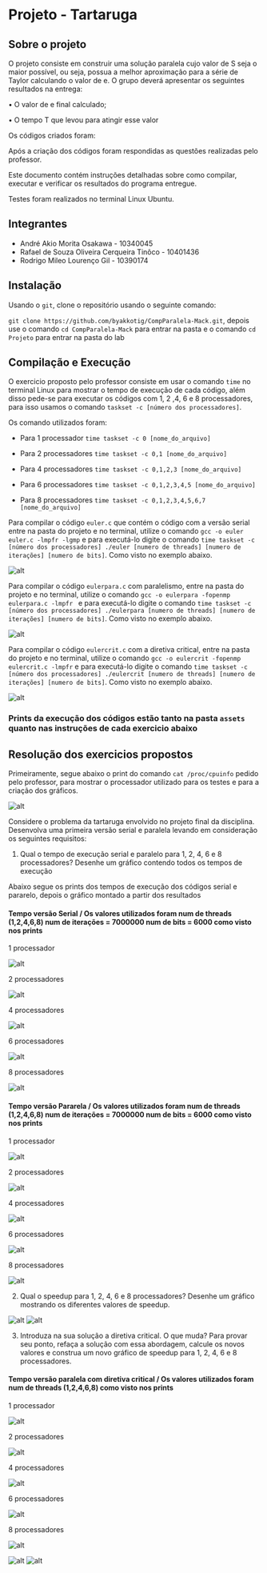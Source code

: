 # Projeto - Tartaruga 

## Sobre o projeto

O projeto consiste em construir uma solução paralela cujo valor de S seja o maior possível, ou seja, possua a melhor aproximação para a série de Taylor calculando o valor de e. O grupo deverá apresentar os seguintes resultados na entrega:

• O valor de e final calculado;

• O tempo T que levou para atingir esse valor

Os códigos criados foram: 

Após a criação dos códigos foram respondidas as questões realizadas pelo professor.

Este documento contém instruções detalhadas sobre como compilar, executar e verificar os resultados do programa entregue.

Testes foram realizados no terminal Linux Ubuntu.


## Integrantes

- André Akio Morita Osakawa - 10340045
- Rafael de Souza Oliveira Cerqueira Tinôco - 10401436
- Rodrigo Mileo Lourenço Gil - 10390174


## Instalação

Usando o `git`, clone o repositório usando o seguinte comando:

`git clone https://github.com/byakkotig/CompParalela-Mack.git`, depois use o comando `cd CompParalela-Mack` para entrar na pasta e o comando `cd Projeto` para entrar na pasta do lab

## Compilação e Execução

O exercicio proposto pelo professor consiste em usar o comando `time` no terminal Linux para mostrar o tempo de execução de cada código, além disso pede-se para executar os códigos com 1, 2 ,4, 6 e 8 processadores, para isso usamos o comando `taskset -c [número dos processadores]`.

Os comando utilizados foram: 

- Para 1 processador `time taskset -c 0 [nome_do_arquivo]` 

- Para 2 processadores `time taskset -c 0,1 [nome_do_arquivo]`

- Para 4 processadores `time taskset -c 0,1,2,3 [nome_do_arquivo]`

- Para 6 processadores `time taskset -c 0,1,2,3,4,5 [nome_do_arquivo]`

- Para 8 processadores `time taskset -c 0,1,2,3,4,5,6,7 [nome_do_arquivo]`

Para compilar o código `euler.c` que contém o código com a versão serial entre na pasta do projeto e no terminal, utilize o comando `gcc -o euler euler.c -lmpfr -lgmp` e para executá-lo digite o comando `time taskset -c [número dos processadores] ./euler [numero de threads] [numero de iterações] [numero de bits]`. Como visto no exemplo abaixo.

![alt](/Projeto/assets/compilacao.png)

Para compilar o código `eulerpara.c` com paralelismo, entre na pasta do projeto e no terminal, utilize o comando `gcc -o eulerpara -fopenmp eulerpara.c -lmpfr ` e para executá-lo digite o comando `time taskset -c [número dos processadores] ./eulerpara [numero de threads] [numero de iterações] [numero de bits]`. Como visto no exemplo abaixo.

![alt](/Projeto/assets/compilacao2.png)

Para compilar o código `eulercrit.c` com a diretiva critical, entre na pasta do projeto e no terminal, utilize o comando `gcc -o eulercrit -fopenmp eulercrit.c -lmpfr` e para executá-lo digite o comando `time taskset -c [número dos processadores] ./eulercrit [numero de threads] [numero de iterações] [numero de bits]`. Como visto no exemplo abaixo.

![alt](/Projeto/assets/compilacao3.png)

### Prints da execução dos códigos estão tanto na pasta `assets` quanto nas instruções de cada exercicio abaixo

## Resolução dos exercicios propostos

Primeiramente, segue abaixo o print do comando `cat /proc/cpuinfo` pedido pelo professor, para mostrar o processador utilizado para os testes e para a criação dos gráficos.

![alt](/Projeto/assets/processador.png)

Considere o problema da tartaruga envolvido no projeto final da disciplina. Desenvolva uma primeira versão serial e paralela levando em consideração os seguintes requisitos:

1. Qual o tempo de execução serial e paralelo para 1, 2, 4, 6 e 8 processadores? Desenhe um gráfico contendo todos os tempos de execução

Abaixo segue os prints dos tempos de execução dos códigos serial e pararelo, depois o gráfico montado a partir dos resultados

#### Tempo versão Serial / Os valores utilizados foram num de threads (1,2,4,6,8) num de iterações = 7000000 num de bits = 6000 como visto nos prints

1 processador

![alt](/Projeto/assets/serial1.png)

2 processadores

![alt](/Projeto/assets/serial2.png)

4 processadores

![alt](/Projeto/assets/serial4.png)

6 processadores

![alt](/Projeto/assets/serial6.png)

8 processadores

![alt](/Projeto/assets/serial8.png)


#### Tempo versão Pararela / Os valores utilizados foram num de threads (1,2,4,6,8) num de iterações = 7000000 num de bits = 6000 como visto nos prints

1 processador

![alt](/Projeto/assets/paralela1.png)

2 processadores

![alt](/Projeto/assets/paralela2.png)

4 processadores

![alt](/Projeto/assets/paralela4.png)

6 processadores

![alt](/Projeto/assets/paralela6.png)

8 processadores

![alt](/Projeto/assets/paralela8.png)

2. Qual o speedup para 1, 2, 4, 6 e 8 processadores? Desenhe um gráfico mostrando os diferentes valores de speedup.

![alt](/Projeto/assets/tabela1.png)
![alt](/Projeto/assets/grafico1.png)

3. Introduza na sua solução a diretiva critical. O que muda? Para provar seu ponto, refaça a solução com essa abordagem, calcule os novos valores e construa um novo gráfico de speedup para 1, 2, 4, 6 e 8 processadores.

#### Tempo versão paralela com diretiva critical / Os valores utilizados foram num de threads (1,2,4,6,8)  como visto nos prints

1 processador 

![alt](/Projeto/assets/critical1.png)

2 processadores

![alt](/Projeto/assets/critical2.png)

4 processadores

![alt](/Projeto/assets/critical4.png)

6 processadores

![alt](/Projeto/assets/critical6.png)

8 processadores

![alt](/Projeto/assets/critical8.png)

![alt](/Projeto/assets/tabela2.png)
![alt](/Projeto/assets/grafico2.png)